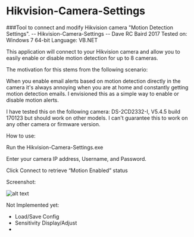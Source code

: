 # Hikvision-Camera-Settings
###Tool to connect and modify Hikvision camera "Motion Detection Settings".
-- Hikvision-Camera-Settings -- Dave RC Baird 2017
Tested on: Windows 7 64-bit
Language: VB.NET



This application will connect to your Hikvision camera and allow you to easily enable or disable motion detection for up to 8 cameras.

The motivation for this stems from the following scenario:

When you enable email alerts based on motion detection directly in the camera it's always annoying when you are at home and constantly getting motion detection emails. I envisioned this as a simple way to enable or disable motion alerts.


I have tested this on the following camera: DS-2CD2332-I, V5.4.5 build 170123 but should work on other models.  I can't guarantee this to work on any other camera or firmware version.

How to use:

Run the Hikvision-Camera-Settings.exe

Enter your camera IP address, Username, and Password.

Click Connect to retrieve “Motion Enabled” status


Screenshot:

![alt text](https://farm5.staticflickr.com/4304/36117098465_4043bdd32b_c.jpg%22%20width=%22800%22%20height=%22502%22%20alt=%22Hikvision-Camera-Settings)



Not Implemented yet:
- Load/Save Config
- Sensitivity Display/Adjust
- 

